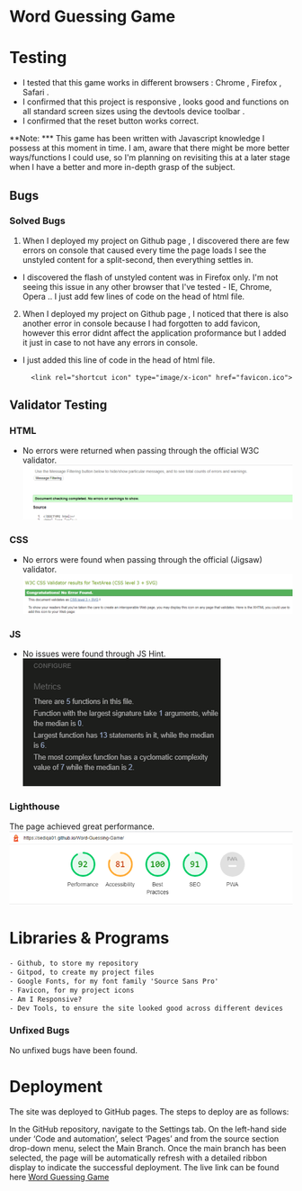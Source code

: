 # Word Guessing Game

# Testing

- I tested that this game works in different browsers : Chrome , Firefox , Safari . 
- I confirmed that this project is responsive , looks good and functions on all standard screen sizes using the devtools device toolbar .
- I confirmed that the reset button works correct.

**Note: *** This game has been written with Javascript knowledge I possess at this moment in time. I am, aware that there might be more better ways/functions I could use, so I'm planning on revisiting this at a later stage when I have a better and more in-depth grasp of the subject.

## Bugs

### Solved Bugs
1. When I deployed my project on Github page , I discovered there are few errors on console that caused every time the page loads I see the unstyled content for a split-second, then everything settles in. 

- I discovered the flash of unstyled content was  in Firefox only.
I'm not seeing this issue in any other browser that I've tested - IE, Chrome, Opera .. I just add few lines of code on the head of html file. 

    <link href="https://fonts.googleapis.com/icon?family=Material+Icons" rel="stylesheet">
    <link rel="preconnect" href="https://fonts.googleapis.com">
    <link rel="preconnect" href="https://fonts.gstatic.com" crossorigin>
    <link href="https://fonts.googleapis.com/css2?family=Spinnaker&display=swap" rel="stylesheet">

2. When I deployed my project on Github page , I noticed that there is also another error in console because I had forgotten to add favicon, however this error didnt affect the application proformance but I added it just in case to not have any errors in console.

- I just added this line of code in the head of html file.

        <link rel="shortcut icon" type="image/x-icon" href="favicon.ico">


## Validator Testing

### HTML
- No errors were returned when passing through the official W3C validator.
![html report](assets/readMeImage/html.png)

### CSS
- No errors were found when passing through the official (Jigsaw) validator.
![css report](assets/readMeImage/css.PNG)

### JS
- No issues were found through JS Hint.
![JS report](assets/readMeImage/js.PNG)

### Lighthouse

The page achieved great performance.
![report](assets/readMeImage/report.PNG)



# Libraries & Programs 

    - Github, to store my repository
    - Gitpod, to create my project files
    - Google Fonts, for my font family 'Source Sans Pro'
    - Favicon, for my project icons
    - Am I Responsive?
    - Dev Tools, to ensure the site looked good across different devices

### Unfixed Bugs

No unfixed bugs have been found.

# Deployment

The site was deployed to GitHub pages. The steps to deploy are as follows:

In the GitHub repository, navigate to the Settings tab. On the left-hand side under ‘Code and automation’, select ‘Pages’ and from the source section drop-down menu, select the Main Branch. Once the main branch has been selected, the page will be automatically refresh with a detailed ribbon display to indicate the successful deployment. The live link can be found here
[Word Guessing Game](https://sediqa01.github.io/Word-Guessing-Game/)




